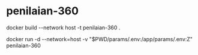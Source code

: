 # penilaian-360

docker build --network host -t penilaian-360 .

docker run -d --network=host -v "$PWD/params/.env:/app/params/.env:Z" penilaian-360
